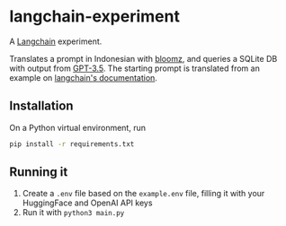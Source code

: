 # langchain-experiment

A [Langchain](https://python.langchain.com/en/latest/getting_started/getting_started.html) experiment.

Translates a prompt in Indonesian with [bloomz](https://huggingface.co/bigscience/bloomz), and queries a SQLite DB with output from [GPT-3.5](https://platform.openai.com/docs/models/gpt-3-5). The starting prompt is translated from an example on [langchain's documentation](https://python.langchain.com/en/latest/modules/chains/examples/sqlite.html).

## Installation

On a Python virtual environment, run

```bash
pip install -r requirements.txt
```

## Running it

1. Create a `.env` file based on the `example.env` file, filling it with your HuggingFace and OpenAI API keys
1. Run it with `python3 main.py`

